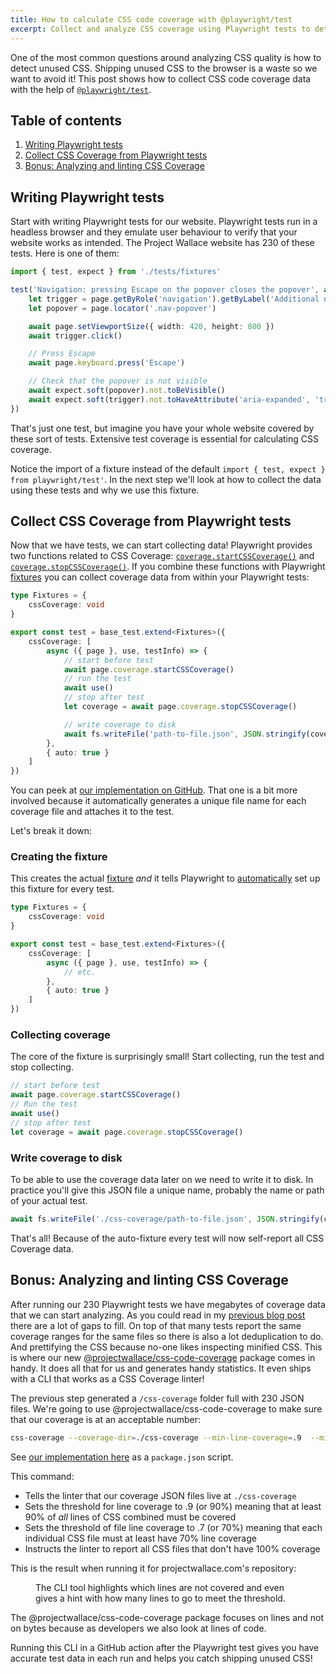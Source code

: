 ```yaml
---
title: How to calculate CSS code coverage with @playwright/test
excerpt: Collect and analyze CSS coverage using Playwright tests to detect and prevent unused CSS in production.
---
```


<script>
	import cli from '$lib/img/blog/2025-10-31-how-to-calculate-css-code-coverage-with-playwright/css-code-coverage-linter-cli.png?enhanced'
  import cli_full from '$lib/img/blog/2025-10-31-how-to-calculate-css-code-coverage-with-playwright/css-code-coverage-linter-cli.png'
</script>

One of the most common questions around analyzing CSS quality is how to detect unused CSS. Shipping unused CSS to the browser is a waste so we want to avoid it! This post shows how to collect CSS code coverage data with the help of [`@playwright/test`](https://playwright.dev/docs/intro).

## Table of contents

1. [Writing Playwright tests](#writing-playwright-tests)
2. [Collect CSS Coverage from Playwright tests](#collect-css-coverage-from-playwright-tests)
3. [Bonus: Analyzing and linting CSS Coverage](#bonus-analyzing-and-linting-css-coverage)

## Writing Playwright tests

Start with writing Playwright tests for our website. Playwright tests run in a headless browser and they emulate user behaviour to verify that your website works as intended. The Project Wallace website has 230 of these tests. Here is one of them:

```ts
import { test, expect } from './tests/fixtures'

test('Navigation: pressing Escape on the popover closes the popover', async ({ page }) => {
	let trigger = page.getByRole('navigation').getByLabel('Additional navigation items')
	let popover = page.locator('.nav-popover')

	await page.setViewportSize({ width: 420, height: 800 })
	await trigger.click()

	// Press Escape
	await page.keyboard.press('Escape')

	// Check that the popover is not visible
	await expect.soft(popover).not.toBeVisible()
	await expect.soft(trigger).not.toHaveAttribute('aria-expanded', 'true')
})
```

That's just one test, but imagine you have your whole website covered by these sort of tests. Extensive test coverage is essential for calculating CSS coverage.

Notice the import of a fixture instead of the default `import { test, expect } from playwright/test'`. In the next step we'll look at how to collect the data using these tests and why we use this fixture.

## Collect CSS Coverage from Playwright tests

Now that we have tests, we can start collecting data! Playwright provides two functions related to CSS Coverage: [`coverage.startCSSCoverage()`](https://playwright.dev/docs/api/class-coverage#coverage-start-css-coverage) and [`coverage.stopCSSCoverage()`](https://playwright.dev/docs/api/class-coverage#coverage-stop-css-coverage). If you combine these functions with Playwright [fixtures](https://playwright.dev/docs/test-fixtures#creating-a-fixture) you can collect coverage data from within your Playwright tests:

```ts
type Fixtures = {
	cssCoverage: void
}

export const test = base_test.extend<Fixtures>({
	cssCoverage: [
		async ({ page }, use, testInfo) => {
			// start before test
			await page.coverage.startCSSCoverage()
			// run the test
			await use()
			// stop after test
			let coverage = await page.coverage.stopCSSCoverage()

			// write coverage to disk
			await fs.writeFile('path-to-file.json', JSON.stringify(coverage))
		},
		{ auto: true }
	]
})
```

You can peek at [our implementation on GitHub](https://github.com/projectwallace/projectwallace.com/blob/68080570ce614335bd6c10d5980f767c2628de86/tests/fixtures.ts#L6-L41). That one is a bit more involved because it automatically generates a unique file name for each coverage file and attaches it to the test.

Let's break it down:

### Creating the fixture

This creates the actual [fixture](https://playwright.dev/docs/test-fixtures#creating-a-fixture) _and_ it tells Playwright to [automatically](https://playwright.dev/docs/test-fixtures#automatic-fixtures) set up this fixture for every test.

```ts
type Fixtures = {
	cssCoverage: void
}

export const test = base_test.extend<Fixtures>({
	cssCoverage: [
		async ({ page }, use, testInfo) => {
			// etc.
		},
		{ auto: true }
	]
})
```

### Collecting coverage

The core of the fixture is surprisingly small! Start collecting, run the test and stop collecting.

```ts
// start before test
await page.coverage.startCSSCoverage()
// Run the test
await use()
// stop after test
let coverage = await page.coverage.stopCSSCoverage()
```

### Write coverage to disk

To be able to use the coverage data later on we need to write it to disk. In practice you'll give this JSON file a unique name, probably the name or path of your actual test.

```ts
await fs.writeFile('./css-coverage/path-to-file.json', JSON.stringify(coverage))
```

That's all! Because of the auto-fixture every test will now self-report all CSS Coverage data.

## Bonus: Analyzing and linting CSS Coverage

After running our 230 Playwright tests we have megabytes of coverage data that we can start analyzing. As you could read in my [previous blog post](https://www.projectwallace.com/blog/better-coverage-ranges) there are a lot of gaps to fill. On top of that many tests report the same coverage ranges for the same files so there is also a lot deduplication to do. And prettifying the CSS because no-one likes inspecting minified CSS. This is where our new [@projectwallace/css-code-coverage](https://github.com/projectwallace/css-code-coverage) package comes in handy. It does all that for us and generates handy statistics. It even ships with a CLI that works as a CSS Coverage linter!

The previous step generated a `/css-coverage` folder full with 230 JSON files. We're going to use @projectwallace/css-code-coverage to make sure that our coverage is at an acceptable number:

```sh
css-coverage --coverage-dir=./css-coverage --min-line-coverage=.9  --min-file-line-coverage=.7 --show-uncovered=all
```

See [our implementation here](https://github.com/projectwallace/projectwallace.com/blob/68080570ce614335bd6c10d5980f767c2628de86/package.json#L18) as a `package.json` script.

This command:

- Tells the linter that our coverage JSON files live at `./css-coverage`
- Sets the threshold for line coverage to .9 (or 90%) meaning that at least 90% of _all_ lines of CSS combined must be covered
- Sets the threshold of file line coverage to .7 (or 70%) meaning that each individual CSS file must at least have 70% line coverage
- Instructs the linter to report all CSS files that don't have 100% coverage

This is the result when running it for projectwallace.com's repository:

<figure>
	<a href={cli_full}>
		<enhanced:img src={cli} alt="A terminal showing 'Failed: line coverage is 82.50%% which is lower than the threshold of 0.9; Failed: 4 files do not meet the minimum line coverage of 70.00% (minimum coverage was 47.75%)' and part of a CSS file where some lines are marked as uncovered." loading="lazy" />
	</a>
	<figcaption>The CLI tool highlights which lines are not covered and even gives a hint with how many lines to go to meet the threshold.</figcaption>
</figure>

The @projectwallace/css-code-coverage package focuses on lines and not on bytes because as developers we also look at lines of code.

Running this CLI in a GitHub action after the Playwright test gives you have accurate test data in each run and helps you catch shipping unused CSS!
